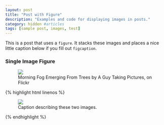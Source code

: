 ```yaml
---
layout: post
title: "Post with Figure"
description: "Examples and code for displaying images in posts."
category: hidden #articles
tags: [sample post, images, test]
---
```


This is a post that uses a `figure`. It stacks these images and places a nice little caption below if you fill out `figcaption`.

### Single Image Figure

<figure>
	<img src="http://farm9.staticflickr.com/8426/7758832526_cc8f681e48_c.jpg">
	<figcaption>Morning Fog Emerging From Trees by A Guy Taking Pictures, on Flickr</figcaption>
</figure>

{% highlight html linenos %}
<figure>
	<img src="/images/image-filename-1.jpg">
	<figcaption>Caption describing these two images.</figcaption>
</figure>
{% endhighlight %}